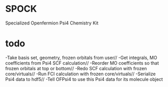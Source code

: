 # SPOCK
Specialized Openfermion Psi4 Chemistry Kit
# todo
-Take basis set, geometry, frozen orbitals from user//
-Get integrals, MO coefficients from Psi4 SCF calculation//
-Reorder MO coefficients so that frozen orbitals at top or bottom//
-Redo SCF calculation with frozen core/virtuals//
-Run FCI calculation with frozen core/virtuals//
-Serialize Psi4 data to hdf5//
-Tell OFPsi4 to use this Psi4 data for its molecule object

